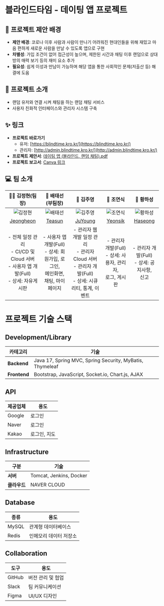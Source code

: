 # 블라인드타임 - 데이팅 앱 프로젝트

## 📢 프로젝트 제안 배경
- **제안 배경**: 코로나 이후 사람과 사람이 만나기 어려워진 현대인들을 위해 재밌고 마음 편하게 새로운 사람을 만날 수 있도록 앱으로 구현
- **차별성**: 가입 조건이 없어 접근성이 높으며, 제한된 시간과 채팅 이후 랜덤으로 상대방의 매력 보기 등의 재미 요소 추가
- **필요성**: 쉽게 이성과 만남이 가능하며 해당 앱을 통한 사회적인 문제(저출산 등) 해결에 도움

## 📌 프로젝트 소개
- 랜덤 유저와 연결 시켜 채팅을 하는 랜덤 채팅 서비스
- 사용자 친화적 인터페이스와 관리자 시스템 구축

## ✨ 링크
- **프로젝트 바로가기**
  - 유저: [https://blindtime.kro.kr/](https://blindtime.kro.kr/)
  - 관리자: [http://admin.blindtime.kro.kr/](http://admin.blindtime.kro.kr/)
- **프로젝트 제안서**: [데이팅 앱 (블라인드, 랜덤 채팅).pdf](https://github.com/user-attachments/files/19158560/default.pdf)
- **프로젝트 보고서**: [Canva 링크](https://www.canva.com/design/DAGhTqV58Ps/0lGyzc8-rDttqzwHqTN8mw/edit)

## 💻 팀 소개

| 🐻‍❄️ 김정현(팀장) | 🦝 배태선(부팀장) | 🐔 김주영 | 🦅 조연식 | 🐻 황하성 |
|:---:|:---:|:---:|:---:|:---:|
| ![김정현](https://github.com/identicons/jasonlong.png) | ![배태선](https://github.com/identicons/jasonlong.png) | ![김주영](https://github.com/identicons/jasonlong.png) | ![조연식](https://github.com/identicons/jasonlong.png) | ![황하성](https://github.com/identicons/jasonlong.png) |
| [Jeongheon](https://github.com/kjh1125) | [Teasun](https://github.com/C4T4767) | [JuYoung](https://github.com/JUYOUNG34) | [Yeonsik](https://github.com/dustlr7193) | [Haseong](https://github.com/HwangHaseong) |
| - 전체 일정 관리<br>- CI/CD 및 Cloud 서버<br>- 사용자 앱 개발(Full)<br>- 상세: 자유게시판 | - 사용자 앱 개발(Full)<br>- 상세: 회원가입, 로그인,<br>메인화면, 채팅, 마이페이지 | - 관리자 웹 개발 일정 관리<br>- 관리자 Cloud 서버<br>- 관리자 개발(Full)<br>- 상세: 시큐리티, 통계, 이벤트 | - 관리자 개발(Full)<br>- 상세: 사용자, 관리자,<br>로그, 게시판 | - 관리자 개발(Full)<br>- 상세: 공지사항,<br>신고 |

# 프로젝트 기술 스택

## Development/Library
| 카테고리 | 기술 |
|---------|------|
| **Backend** | Java 17, Spring MVC, Spring Security, MyBatis, Thymeleaf |
| **Frontend** | Bootstrap, JavaScript, Socket.io, Chart.js, AJAX |

## API
| 제공업체 | 용도 |
|---------|------|
| Google | 로그인 |
| Naver | 로그인 |
| Kakao | 로그인, 지도 |

## Infrastructure
| 구분 | 기술 |
|-----|------|
| **서버** | Tomcat, Jenkins, Docker |
| **클라우드** | NAVER CLOUD |

## Database
| 종류 | 용도 |
|-----|------|
| MySQL | 관계형 데이터베이스 |
| Redis | 인메모리 데이터 저장소 |

## Collaboration
| 도구 | 용도 |
|-----|------|
| GitHub | 버전 관리 및 협업 |
| Slack | 팀 커뮤니케이션 |
| Figma | UI/UX 디자인 |
